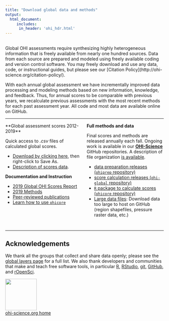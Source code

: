 ```yaml
---
title: "Download global data and methods"
output: 
  html_document:
     includes: 
      in_header: 'ohi_hdr.html'
---
```



<!---From http://stackoverflow.com/questions/31753897/2-column-section-in-r-markdown:
Put in your css file or directly in rmarkdown--->
<style>
  .col2 {
    columns: 2 200px;         /* number of columns and width in pixels*/
    -webkit-columns: 2 200px; /* chrome, safari */
    -moz-columns: 2 200px;    /* firefox */
  }
</style>

<br>
Global OHI assessments require synthesizing highly heterogeneous information that is freely available from nearly one hundred sources. Data from each source are prepared and modeled using freely available coding and version control software. You may freely download and use any data, code, or instructional guides, but please see our [Citation Policy](http://ohi-science.org/citation-policy/).  

With each annual global assessment we have incrementally improved data processing and modeling methods based on new information, knowledge, and feedback. Thus, for annual scores to be comparable with previous years, we recalculate previous assessments with the most recent methods for each past assessment year. All code and most data are available online on GitHub.  

-----

<div class="col2">
**Global assessment scores 2012-2019**

Quick access to *.csv* files of calculated global scores.

- [Download by clicking here](https://github.com/OHI-Science/ohi-global/raw/published/yearly_results/global2019/OHI_final_formatted_scores_2019-11-15.csv), then right-click to Save As.
- [Description of scores data](https://github.com/OHI-Science/ohi-global/blob/draft/yearly_results/README.md#global-ohi-score-metadata).

**Documentation and Instruction**

- [2019 Global OHI Scores Report](http://htmlpreview.github.io/?https://github.com/OHI-Science/ohi-global/blob/published/yearly_results/global2019/Results/Supplement_Results.html)
- [2019 Methods](http://htmlpreview.github.io/?https://github.com/OHI-Science/ohi-global/published/documents/methods/Supplement.html)
- [Peer-reviewed publications](http://ohi-science.org/resources/publications/) 
- [Learn how to use `ohicore`](http://ohi-science.org/ohicore)

<br>

**Full methods and data**

Final scores and methods are released annually each fall. Ongoing work is available in our [**OHI-Science**](https://github.com/OHI-Science) GitHub repositories.
A description of file organization [is available](https://github.com/OHI-Science/ohiprep_v2018/blob/gh-pages/src/dataOrganization_SOP.md#sop-for-data-management-for-ocean-health-index-assessments).

- [data preparation releases (`ohiprep` repository)](https://github.com/OHI-Science/ohiprep_v2019) 
- [score calculation releases (`ohi-global` repository)](https://github.com/OHI-Science/ohi-global/releases)
- [`R` package to calculate scores (`ohicore` repository)](https://github.com/OHI-Science/ohicore/releases)
- [Large data files](https://mazu.nceas.ucsb.edu/data/): Download data too large to host on GitHub (region shapefiles, pressure raster data, etc.) 
</div>

<br>




---- 

## Acknowledgements

We thank all the groups that collect and share data openly; please see the [global layers page](http://ohi-science.org/ohi-global/layers_table.html) for a full list. We also thank developers and communities that make and teach free software tools, in particular [R](https://cran.r-project.org/), [RStudio](https://www.rstudio.com), [git](https://git-scm.com/), [GitHub](https://github.com/), and [rOpenSci](https://ropensci.org/).

[<img src="https://docs.google.com/drawings/d/1633uvIYgsBhiKBddQAaTlvYDJgOK1uiDB6wkooNyhFc/pub?w=576&h=288" width="100px">](http://ohi-science.org)  
[ohi-science.org home](http://ohi-science.org)

